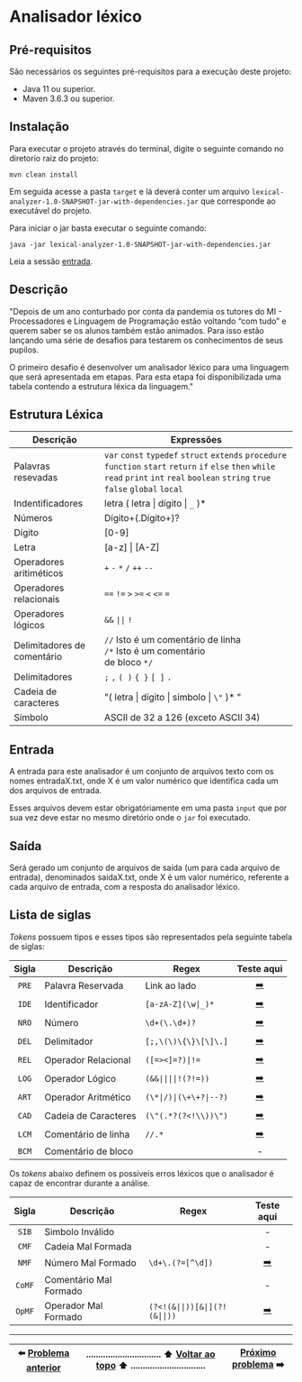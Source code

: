 # Analisador léxico

## Pré-requisitos
São necessários os seguintes pré-requisitos para a execução deste projeto:
- Java 11 ou superior.
- Maven 3.6.3 ou superior.

## Instalação
Para executar o projeto através do terminal, digite o seguinte comando 
no diretorio raiz do projeto:

    mvn clean install

Em seguida acesse a pasta `target` e lá deverá conter um arquivo 
`lexical-analyzer-1.0-SNAPSHOT-jar-with-dependencies.jar` que corresponde 
ao executável do projeto. 

Para iniciar o jar basta executar o seguinte comando:

    java -jar lexical-analyzer-1.0-SNAPSHOT-jar-with-dependencies.jar
    
Leia a sessão [entrada](#entrada).

## Descrição

"Depois de um ano conturbado por conta da pandemia os tutores do MI -
Processadores e Linguagem de Programação estão voltando “com tudo” e querem
saber se os alunos também estão animados. Para isso estão lançando uma série
de desafios para testarem os conhecimentos de seus pupilos.

O primeiro desafio é desenvolver um analisador léxico para uma linguagem que
será apresentada em etapas. Para esta etapa foi disponibilizada uma tabela
contendo a estrutura léxica da linguagem."

## Estrutura Léxica

| Descrição | Expressões |
| ----------| ----- |
| Palavras resevadas| `var` `const` `typedef` `struct` `extends` `procedure` `function` `start` `return` `if` `else` `then` `while` `read` `print` `int` `real` `boolean` `string` `true` `false` `global` `local` |
| Indentificadores | letra ( letra \| dígito \| `_` )* |
| Números | Dígito+(.Dígito+)? |
| Dígito | [0-9] |
| Letra | [a-z] \| [A-Z] |
| Operadores aritiméticos | `+` `-` `*` `/` `++`  `--` |
| Operadores relacionais | `==` `!=` `>` `>=` `<` `<=` `=` |
| Operadores lógicos | `&&` `\|\|` `!` |
| Delimitadores de comentário | `//` Isto é um comentário de linha </br> `/*` Isto é um comentário </br> de bloco `*/` |
| Delimitadores | `;` `,` `( )` `{ }` `[ ]` `.`|
| Cadeia de caracteres | "( letra \| dígito \| símbolo \| `\"` )* " |
| Símbolo | ASCII de 32 a 126 (exceto ASCII 34) |

## Entrada

A entrada para este analisador é um conjunto de
arquivos texto com os nomes entradaX.txt, onde X é um
valor numérico que identifica cada um dos arquivos de
entrada. 

Esses arquivos devem estar obrigatóriamente em uma pasta
`input` que por sua vez deve estar no mesmo diretório
onde o `jar` foi executado.

## Saída

Será gerado um conjunto de arquivos de saída
(um para cada arquivo de entrada), denominados
saidaX.txt, onde X é um valor numérico, referente a
cada arquivo de entrada, com a resposta do analisador
léxico.

## Lista de siglas
_Tokens_ possuem tipos e esses tipos são representados pela seguinte tabela
de siglas:

| Sigla | Descrição | Regex | Teste aqui |
| :---: | --------- | --- | :---: |
| `PRE` | Palavra Reservada | Link ao lado | [:arrow_right:](https://regex101.com/r/pclNMd/1) |  
| `IDE` | Identificador | `[a-zA-Z](\w\|_)*` | [:arrow_right:](https://regex101.com/r/6xxPQu/1) |
| `NRO` | Número | `\d+(\.\d+)?` | [:arrow_right:](https://regex101.com/r/WctRjw/1) | 
| `DEL` | Delimitador | `[;,\(\)\{\}\[\]\.]` | [:arrow_right:](https://regex101.com/r/2HvsoT/1) |
| `REL` | Operador Relacional | `([=><]=?)\|!=` | [:arrow_right:](https://regex101.com/r/z0hRyx/1) |  
| `LOG` | Operador Lógico | `(&&\|\|\|\|!(?!=))` | [:arrow_right:](https://regex101.com/r/N87Oib/1) | 
| `ART` | Operador Aritmético | `(\*\|/)\|(\+\+?\|--?)` | [:arrow_right:](https://regex101.com/r/S15suW/1) | 
| `CAD` | Cadeia de Caracteres | `(\"(.*?(?<!\\))\")` |[:arrow_right:](https://regex101.com/r/wOKrE0/1) |
| `LCM` | Comentário de linha| `//.*` | [:arrow_right:](https://regex101.com/r/odF7Vo/1) |
| `BCM` | Comentário de bloco | | - |

Os _tokens_ abaixo definem os possíveis erros léxicos que o analisador é capaz de 
encontrar durante a análise.

| Sigla | Descrição | Regex | Teste aqui |
| :---: | --------- | --- | :---: |
| `SIB` | Simbolo Inválido |  | - | 
| `CMF` | Cadeia Mal Formada | | - |
| `NMF` | Número Mal Formado | `\d+\.(?=[^\d])` | [:arrow_right:](https://regex101.com/r/Vl3PUd/1) |
| `CoMF` | Comentário Mal Formado | | - |
| `OpMF` | Operador Mal Formado | `(?<!(&\|\|))[&\|](?!(&\|\|))` | [:arrow_right:](https://regex101.com/r/dPfLux/1) |


----------

| :arrow_left: [Problema anterior](https://github.com/UellingtonDamasceno/SGD-API) |............................... :arrow_up: [Voltar ao topo](#analisador-léxico) :arrow_up: ...............................| [Próximo problema]() :arrow_right: | 
| :----: |-----| :-----:|

